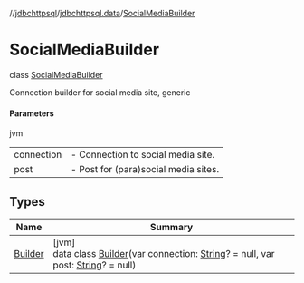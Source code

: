 //[jdbchttpsql](../../../index.md)/[jdbchttpsql.data](../index.md)/[SocialMediaBuilder](index.md)

# SocialMediaBuilder

class [SocialMediaBuilder](index.md)

Connection builder for social media site, generic

#### Parameters

jvm

| | |
|---|---|
| connection | -     Connection to social media site. |
| post | -     Post for (para)social media sites. |

## Types

| Name | Summary |
|---|---|
| [Builder](-builder/index.md) | [jvm]<br>data class [Builder](-builder/index.md)(var connection: [String](https://kotlinlang.org/api/latest/jvm/stdlib/kotlin/-string/index.html)? = null, var post: [String](https://kotlinlang.org/api/latest/jvm/stdlib/kotlin/-string/index.html)? = null) |
